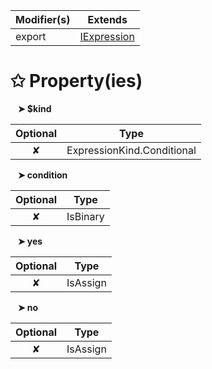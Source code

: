 | Modifier(s)                            | Extends                                    |
|----------------------------------------|--------------------------------------------|
| export | [IExpression](/runtime/interface/ast/iexpression.md) |

# &#10025; Property(ies)

&nbsp;&nbsp; **&#10148; $kind**

| Optional                           | Type                         |
|:----------------------------------:|------------------------------|
| ✘ | ExpressionKind.Conditional |

&nbsp;&nbsp; **&#10148; condition**

| Optional                           | Type                         |
|:----------------------------------:|------------------------------|
| ✘ | IsBinary |

&nbsp;&nbsp; **&#10148; yes**

| Optional                           | Type                         |
|:----------------------------------:|------------------------------|
| ✘ | IsAssign |

&nbsp;&nbsp; **&#10148; no**

| Optional                           | Type                         |
|:----------------------------------:|------------------------------|
| ✘ | IsAssign |